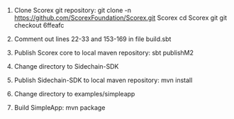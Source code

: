 
1. Clone Scorex git repository:
   git clone -n https://github.com/ScorexFoundation/Scorex.git Scorex
   cd Scorex
   git git checkout 6ffeafc

2. Comment out lines 22-33 and 153-169 in file build.sbt

3. Publish Scorex core to local maven repository:
   sbt publishM2

4. Change directory to Sidechain-SDK

5. Publish Sidechain-SDK to local maven repository:
   mvn install

6. Change directory to examples/simpleapp

7. Build SimpleApp:
   mvn package